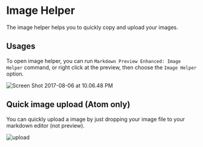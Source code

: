 # Image Helper

The image helper helps you to quickly copy and upload your images.

## Usages

To open image helper, you can run `Markdown Preview Enhanced: Image Helper` command, or right click at the preview, then choose the `Image Helper` option.

![Screen Shot 2017-08-06 at 10.06.48 PM](https://i.loli.net/2017/08/07/5987d95bae68b.png)

## Quick image upload (Atom only)

You can quickly upload a image by just dropping your image file to your markdown editor (not preview).

![upload](https://i.loli.net/2017/08/07/5987db34cb33c.gif)
